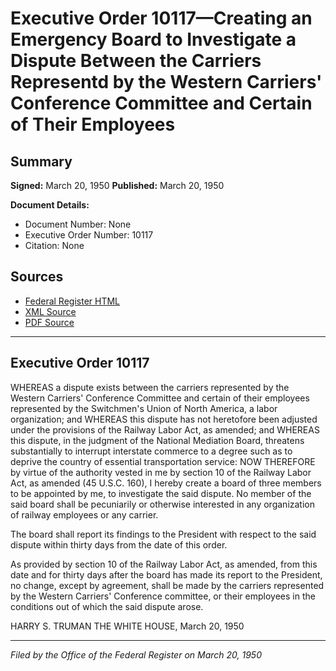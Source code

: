 # Executive Order 10117—Creating an Emergency Board to Investigate a Dispute Between the Carriers Representd by the Western Carriers' Conference Committee and Certain of Their Employees

## Summary

**Signed:** March 20, 1950
**Published:** March 20, 1950

**Document Details:**
- Document Number: None
- Executive Order Number: 10117
- Citation: None

## Sources
- [Federal Register HTML](https://www.presidency.ucsb.edu/documents/executive-order-10117-creating-emergency-board-investigate-dispute-between-the-carriers)
- [XML Source](None)
- [PDF Source](None)

---

## Executive Order 10117

WHEREAS a dispute exists between the carriers represented by the Western Carriers' Conference Committee and certain of their employees represented by the Switchmen's Union of North America, a labor organization; and
WHEREAS this dispute has not heretofore been adjusted under the provisions of the Railway Labor Act, as amended; and
WHEREAS this dispute, in the judgment of the National Mediation Board, threatens substantially to interrupt interstate commerce to a degree such as to deprive the country of essential transportation service:
NOW THEREFORE by virtue of the authority vested in me by section 10 of the Railway Labor Act, as amended (45 U.S.C. 160), I hereby create a board of three members to be appointed by me, to investigate the said dispute. No member of the said board shall be pecuniarily or otherwise interested in any organization of railway employees or any carrier.

The board shall report its findings to the President with respect to the said dispute within thirty days from the date of this order.

As provided by section 10 of the Railway Labor Act, as amended, from this date and for thirty days after the board has made its report to the President, no change, except by agreement, shall be made by the carriers represented by the Western Carriers' Conference committee, or their employees in the conditions out of which the said dispute arose.

HARRY S. TRUMAN
THE WHITE HOUSE,
March 20, 1950

---

*Filed by the Office of the Federal Register on March 20, 1950*
